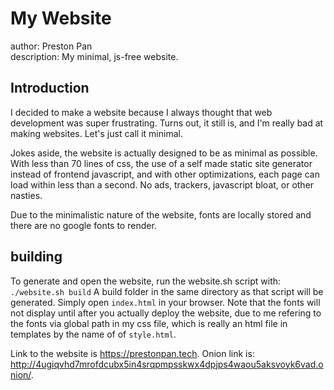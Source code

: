 # My Website
author: Preston Pan \
description: My minimal, js-free website.

## Introduction
I decided to make a website because I always thought that web development was super frustrating.
Turns out, it still is, and I'm really bad at making websites. Let's just call it minimal.

Jokes aside, the website is actually designed to be as minimal as possible. With less than 70 lines of css,
the use of a self made static site generator instead of frontend javascript, and with other optimizations, 
each page can load within less than a second. No ads, trackers, javascript bloat,
or other nasties.

Due to the minimalistic nature of the website, fonts are locally stored and there are no google fonts to render.

## building
To generate and open the website, run the website.sh script with:
`./website.sh build`
A build folder in the same directory as that script will be generated. Simply open `index.html` in your browser. Note that
the fonts will not display until after you actually deploy the
website, due to me refering to the fonts via global path in my
css file, which is really an html file in templates by the name of
of `style.html`.

Link to the website is https://prestonpan.tech. 
Onion link is: http://4ugiqvhd7mrofdcubx5in4srqpmpsskwx4dpjps4waou5aksvoyk6vad.onion/.
